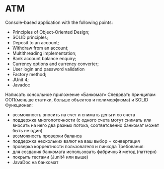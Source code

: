 # ATM

Console-based application with the following points:
 * Principles of Object-Oriented Design;
 * SOLID principles;
 * Deposit to an account;
 * Withdraw from an account;
 * Multithreading implementation;
 * Bank account balance enquiry;
 * Currency options and currency converter;
 * User login and password validation
 * Factory method;
 * JUnit 4;
 * Javadoc

Написать консольное приложение «Банкомат»
Следовать принципам ООП(меньше статики, больше объектов и полиморфизма) и SOLID
Функционал:
 * возможность вносить на счет и снимать деньги со счета
 * поддержка многопоточности (с одного счета могут снимать или вносить на него два разных потока, соответсвенно банкомат может быть не один)
 * возможность проверки баланса
 * поддержка нескольких валют на ваш выбор + конвертация
 * проверка корректности пользователя и пинкода
Требования:
 * для создания банкомата использовать фабричный метод (паттерн)
 * покрыть тестами (Junit4 или выше)
 * JavaDoc на банкомат
